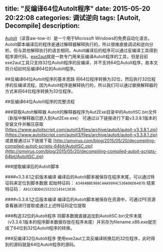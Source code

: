 title: "反编译64位AutoIt程序"
date: 2015-05-20 20:22:08
categories: 调试逆向
tags: [Autoit, Decompile]
description:
---
[AutoIt](https://www.autoitscript.com/site/autoit/)（读音aw-tow-it）是一个用于Microsoft Windows的免费自动化语言。AutoIt脚本编译后的程序是通过解释器解释执行的，所以很难直接调试和逆向分析。但与其他解释执行的语言相同，AutoIt编译后的程序可以通过反编译工具得到程序源代码。[exe2aut](https://exe2aut.coom/)就是一款专门用来反编译AutoIt程序的工具，但是目前exe2aut工具只支持32位AutoIt程序的反编译，并不支持64位AutoIt程序，故本文将介绍如何反编译64位的AutoIt程序。

<!-- more -->

##反编译64位AutoIt程序的基本思路
将64位程序转换为32位，然后执行32位程序的反编译流程。因为AutoIt程序是解释执行的，所以我们可以通过替换解释器的方式来将64位程序转换为32位程序。

##反编译64位AutoIt程序的完整流程

###获取AutoIt解释器
AutoIt的解释器程序为Aut2Exe目录中的AutoItSC.bin文件（新版中解释器已嵌入到Aut2Exe.exe）
可通过以下链接进行下载v3.3.8.1版本的安装文件并解压获取
[https://www.autoitscript.com/autoit3/files/archive/autoit/autoit-v3.3.8.1.zip](https://www.autoitscript.com/autoit3/files/archive/autoit/autoit-v3.3.8.1.zip)
或直接通过以下链接下载
[http://smvirus.com/blog/2015/05/20/decompiling-compiled-autoit-scripts-64bit/AutoItSC.zip](http://smvirus.com/blog/2015/05/20/decompiling-compiled-autoit-scripts-64bit/AutoItSC.zip)

###提取编译后的AutoIt脚本

####v3.3.8.1之前版本编译
编译后的AutoIt脚本被保存在程序末尾，可以通过特征码来定位到脚本数据
起始特征码： `A3484BBE986C4AA9994C530A86D6487D`
结束特征码： `A91CCBDD4155332145413036`

####v3.3.8.1之后版本编译
编译后的AutoIt脚本被保存在资源中，可通过PE资源查看器进行提取或通过上述特征码定位提取


###构造32位的AutoIt程序
将脚本数据直接追加到AutoItSC.bin文件末尾（v3.3.8.1版本的程序脚本数据存放在程序末尾）并另存为filename.x86.exe就完成了64位到32位AutoIt程序的转换。

###反编译32位AutoIt程序
使用exe2aut工具反编译转换后的32位程序，此时得到的源码就是64位AutoIt程序的源码。